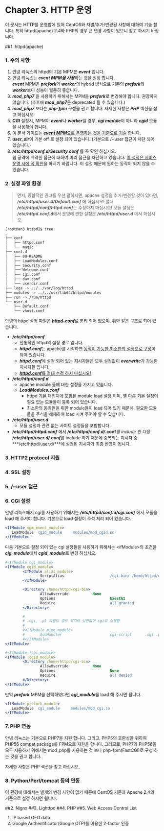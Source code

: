# Chapter 3. HTTP 운영

이 문서는 HTTP를 운영함에 있어 CentOS와 차별/추가/변경된 사항에 대하여 기술 합니다. 특히 httpd(apache) 2.4와 PHP의 경우 큰 변경 사항이 있으니 참고 하시기 바랍니다.

##1. httpd(apache)
### 1. 주의 사항

1. 안녕 리눅스의 httpd의 기본 MPM은 ***event*** 입니다.
  1. 안녕 리눅스는 ***event MPM을 사용***하는 것을 권장 합니다.  
     ***event*** MPM은 ***prefork***와 ***worker***의 hybrid 방식으로 기존의 ***prefork***와 ***worker***보다 성능이 월등히 좋습니다.
  2. ***mod_php7*** 을 사용하기 위해서는 MPM을 ***prefork***로 변경해야 합니다. 권장하지 않습니다. (추후에 ***mod_php7***은 deprecated 될 수 있습니다.)
  3. ***mod_php7*** 보다는 ***php-fpm*** 구성을 권고 합니다. 자세한 사항은 ***PHP*** 섹션을 참고 하십시오.
  4. ***CGI*** 설정시, MPM이 ***event***나 ***worker***일 경우, ***cgi module***이 아니라 ***cgid*** 모듈을 사용해야 합니다.
  5. 이 문서 가이드는 <u>***event MPM***으로 운영하는 것을 기준으로 기술</u> 합니다.
2. ***user_dir***이 기본 off 로 설정 되어 있습니다. (기본으로 /~user 접근이 차단 되어 있습니다.)
3. ***/etc/httpd/conf.d/Security.conf*** 를 꼭 확인 하십시오.  
  웹 공격에 취약한 접근에 대하여 미리 접근을 차단하고 있습니다. <u>이 설정은 서비스 운영 시에 꼭 확인</u>을 하시기 바랍니다. 이 설정 때문에 원하는 동작이 되지 않을 수 있습니다. 


### 2. 설정 파일 환경

> 먼저, 종합적인 권고를 우선 말하자면, apache 설정을 추가/변경할 것이 있다면, ***/etc/httpd/user.d/Default.conf*** 에 하십시오! 절대 ***/etc/httpd/conf/httpd.conf***는 수정하지 마십시오! 모듈 설정은 ***/etc/httpd.conf.d***에서 운영에 관한 설정은 ***/etc/httpd/user.d*** 에서 하십시오.

```bash
[root@an3 httpd]$ tree
.
├── conf
│   ├── httpd.conf
│   └── magic
├── conf.d
│   ├── 00-README
│   ├── LoadModules.conf
│   ├── Security.conf
│   ├── Welcome.conf
│   ├── cgi.conf
│   ├── dav.conf
│   └── userdir.conf
├── logs -> ../../var/log/httpd
├── modules -> ../../usr/lib64/httpd/modules
├── run -> /run/httpd
└── user.d
    ├── Default.conf
    └── vhost.conf

```

안녕의 httpd 설정 파일은 [***httpd-conf***](pkg-core-httpd-conf.md)로 분리 되어 있으며, 위와 같은 구조로 되어 있습니다.

 * ***/etc/httpd/conf***
   * 전통적인 httpd의 설정 경로 입니다.
   * ***httpd.conf***는 apache를 시작하면 <u>동작이 가능한 최소한의 설정으로 구성</u>이 되어 있습니다.
   * ***httpd.conf***에 설정 되어 있는 지시자들은 모두 설정값이 ***overwrite***가 가능한 지시자들 입니다.
   * <u>***httpd.conf***를 절대 수정 하지 마십시오!</u>
 * ***/etc/httpd/conf.d***
   * apache module 들에 대한 설정을 가지고 있습니다.
   * ***LoadModules.conf***
     * httpd 기본 패키지에 포함된 module load 설정 이며, 별 다른 기본 설정이 필요 없는 모듈들이 등록 되어 있습니다.
     * 최소한의 동작만을 위한 module들이 load 되어 있기 때문에, 필요한 모듈들을 주석을 해제하여 load 시켜 주어야 할 수 있습니다.
 * ***/etc/httpd/user.d***
   * 모듈 설정과 관련 없는 사이트 설정들을 포함합니다. 
 * ***/etc/httpd/httpd.conf*** 에서 ***/etc/httpd/conf.d/*.conf***를 include 한 다음 ***/etc/httpd/user.d/*.conf***를 include 하기 때문에 중복되는 지시자 중 ***/etc/httpd/user.d/***에 설정된 지시자가 최종 반영이 됩니다.


### 3. HTTP2 protocol 지원
### 4. SSL 설정
### 5. /~user 접근
### 6. CGI 설정

안녕 리눅스에서 cgi를 사용하기 위해서는 ***/etc/httpd/conf.d/cgi.conf*** 에서 모듈을 load 해 주셔야 합니다. 기본으로 load 설정이 주석 처리 되어 있습니다.

```apache
<IfModule mpm_event_module>
   LoadModule  cgid_module     modules/mod_cgid.so
</IfModule>
```

다음 기본으로 설정 되어 있는 cgi 설정들을 사용하기 위해서는 &lt;ifModule&gt;의 조건을 ***cig_module***에서 ***cgid_module***로 변경 하십시오.

```apache
#<IfModule cgi_module>
<IfModule cgid_module>
        <IfModule alias_module>
                ScriptAlias                     /cgi-bin/ /home/httpd/cgi-bin/
        </IfModule>

        <Directory /home/httpd/cgi-bin>
                AllowOverride           None
                Options                         ExecCGI
                Require                         all granted
        </Directory>

        #
        # .cgi, .pl 파일의 경우 위치와 상관없이 cgi로 실행함
        #
        #<IfModule mime_module>
        #       AddHandler                      cgi-script      .cgi .pl
        #</IfModule>
</IfModule>

#<IfModule !cgi_module>
<IfModule !cgid_module>
        <Directory /home/httpd/cgi-bin>
                AllowOverride           None
                Options                         None
                Require                         all denied
        </Directory>
</IfModule>

```

만약 ***prefork*** MPM을 선택하였다면 ***cgi_module***을 load 해 주시면 됩니다.

```apache
<IfModule prefork_module>
   LoadModule  cgi_module     modules/mod_cgi.so
</IfModule>
```


### 7. PHP 연동

안녕 리눅스는 기본으로 PHP7을 지원 합니다. 그리고, PHP5의 호환성을 위하여 PHP56 compat package를 FPM으로 지원을 합니다. 그러므로, PHP7과 PHP56을 모두 사용하기 위해서는 mod_php를 사용하는 것 보다 php-fpm(FastCGI)로 구성 하는 것을 권고 합니다.

자세한 사항은 PHP 섹션을 참고 하십시오.

### 8. Python/Perl/tomcat 등의 연동

이 환경에 대해서는 별개의 변경 사항이 없기 때문에 CentOS 기준과 Apache 2.4의 기준으로 설정 하시면 됩니다.



##2. Nignx
##3. Lighttpd
##4. PHP
##5. Web Access Control List
  1. IP based GEO data
  2. Google Authentificator(Google OTP)를 이용한 2-factor 인증
